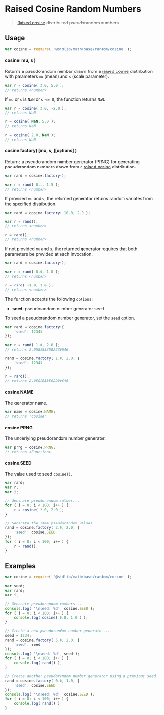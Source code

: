 # Raised Cosine Random Numbers

> [Raised cosine][cosine] distributed pseudorandom numbers.


<section class="usage">

## Usage

``` javascript
var cosine = require( '@stdlib/math/base/random/cosine' );
```

#### cosine( mu, s )

Returns a pseudorandom number drawn from a [raised cosine][cosine] distribution with parameters `mu` (mean) and `s` (scale parameter).

``` javascript
var r = cosine( 2.0, 5.0 );
// returns <number>
```

If `mu` or `s` is `NaN` or `s <= 0`, the function returns `NaN`.

``` javascript
var r = cosine( 2.0, -2.0 );
// returns NaN

r = cosine( NaN, 5.0 );
// returns NaN

r = cosine( 2.0, NaN );
// returns NaN
```

#### cosine.factory( \[mu, s, \]\[options\] )

Returns a pseudorandom number generator (PRNG) for generating pseudorandom numbers drawn from a [raised cosine][cosine] distribution.

``` javascript
var rand = cosine.factory();

var r = rand( 0.1, 1.5 );
// returns <number>
```

If provided `mu` and `s`, the returned generator returns random variates from the specified distribution.

``` javascript
var rand = cosine.factory( 10.0, 2.0 );

var r = rand();
// returns <number>

r = rand();
// returns <number>
```

If not provided `mu` and `s`, the returned generator requires that both parameters be provided at each invocation.

``` javascript
var rand = cosine.factory();

var r = rand( 0.0, 1.0 );
// returns <number>

r = rand( -2.0, 2.0 );
// returns <number>
```

The function accepts the following `options`:

* __seed__: pseudorandom number generator seed.

To seed a pseudorandom number generator, set the `seed` option.

``` javascript
var rand = cosine.factory({
    'seed': 12345
});

var r = rand( 1.0, 2.0 );
// returns 2.0585533502230646

rand = cosine.factory( 1.0, 2.0, {
    'seed': 12345
});

r = rand();
// returns 2.0585533502230646
```

#### cosine.NAME

The generator name.

``` javascript
var name = cosine.NAME;
// returns 'cosine'
```

#### cosine.PRNG

The underlying pseudorandom number generator.

``` javascript
var prng = cosine.PRNG;
// returns <Function>
```

#### cosine.SEED

The value used to seed `cosine()`.

``` javascript
var rand;
var r;
var i;

// Generate pseudorandom values...
for ( i = 0; i < 100; i++ ) {
    r = cosine( 2.0, 2.0 );
}

// Generate the same pseudorandom values...
rand = cosine.factory( 2.0, 2.0, {
    'seed': cosine.SEED
});
for ( i = 0; i < 100; i++ ) {
    r = rand();
}
```

</section>

<!-- /.usage -->


<section class="examples">

## Examples

``` javascript
var cosine = require( '@stdlib/math/base/random/cosine' );

var seed;
var rand;
var i;

// Generate pseudorandom numbers...
console.log( '\nseed: %d', cosine.SEED );
for ( i = 0; i < 100; i++ ) {
    console.log( cosine( 0.0, 1.0 ) );
}

// Create a new pseudorandom number generator...
seed = 1234;
rand = cosine.factory( 5.0, 2.0, {
    'seed': seed
});
console.log( '\nseed: %d', seed );
for ( i = 0; i < 100; i++ ) {
    console.log( rand() );
}

// Create another pseudorandom number generator using a previous seed...
rand = cosine.factory( 0.0, 1.0, {
    'seed': cosine.SEED
});
console.log( '\nseed: %d', cosine.SEED );
for ( i = 0; i < 100; i++ ) {
    console.log( rand() );
}
```

</section>

<!-- /.examples -->


<section class="links">

[cosine]: https://en.wikipedia.org/wiki/Raised_cosine_distribution

</section>

<!-- /.links -->
